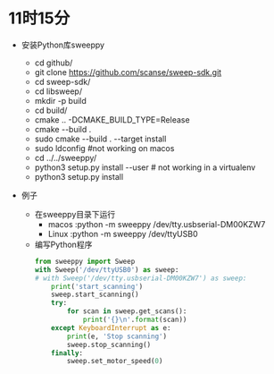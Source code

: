 # 11时15分
- 安装Python库sweeppy
    - cd github/
    - git clone https://github.com/scanse/sweep-sdk.git
    - cd sweep-sdk/
    - cd libsweep/
    - mkdir -p build
    - cd build/
    - cmake .. -DCMAKE_BUILD_TYPE=Release
    - cmake --build .
    - sudo cmake --build . --target install
    - sudo ldconfig #not working on macos
    - cd ../../sweeppy/
    - python3 setup.py install --user # not working in a  virtualenv
    - python3 setup.py install
    
- 例子
    - 在sweeppy目录下运行 
        - macos :python -m sweeppy /dev/tty.usbserial-DM00KZW7
        - Linux :python -m sweeppy /dev/ttyUSB0
    - 编写Python程序
        ```python
        from sweeppy import Sweep
        with Sweep('/dev/ttyUSB0') as sweep:
        # with Sweep('/dev/tty.usbserial-DM00KZW7') as sweep:
            print('start_scanning')
            sweep.start_scanning()
            try:
                for scan in sweep.get_scans():
                    print('{}\n'.format(scan))
            except KeyboardInterrupt as e:
                print(e, 'Stop scanning')
                sweep.stop_scanning()
            finally:
                sweep.set_motor_speed(0)
        ```
